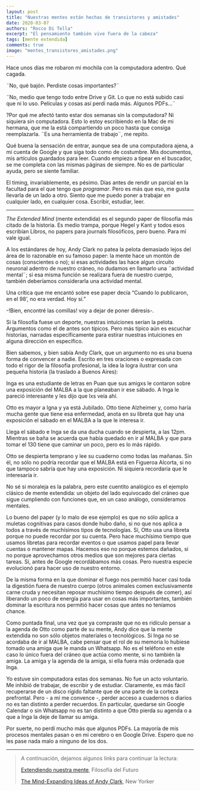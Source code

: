 ```yaml
---
layout: post
title: "Nuestras mentes están hechas de transistores y amistades"
date: 2020-03-07
authors: "Rocco Di Tella"
excerpt: "El pensamiento también vive fuera de la cabeza"
tags: [mente extendida]
comments: true
image: "mentes_transistores_amistades.png"
---
```

 Hace unos días me robaron mi mochila con la computadora adentro. Qué cagada.

¨No, qué bajón. Perdiste cosas importantes?¨

¨No, medio que tengo todo entre Drive y Git. Lo que no está subido casi que ni lo uso. Películas y cosas así perdí nada más. Algunos PDFs...¨

?Por qué me afectó tanto estar dos semanas sin la computadora? Ni siquiera sin computadora. Esto lo estoy escribiendo en la Mac de mi hermana, que me la está compartiendo un poco hasta que consiga reemplazarla. ¨Es una herramienta de trabajo¨, me repito.

Qué buena la sensación de entrar, aunque sea de una computadora ajena, a mi cuenta de Google y que siga todo como  de costumbre. Mis documentos, mis artículos guardados para leer. Cuando empiezo a tipear en el buscador, se me completa con las mismas páginas de siempre. No es de particular ayuda, pero se siente familiar.

El timing, invariablemente, es pésimo. Días antes de rendir un parcial en la facultad para el que tengo que *programar*. Pero es más que eso, me gusta llevarla de un lado a otro. Siento que me puedo poner a trabajar en cualquier lado, en cualquier cosa. Escribir, estudiar, leer.

******


*The Extended Mind* (mente extendida) es el segundo paper de filosofía más citado de la historia. Es medio trampa, porque Hegel y Kant y todos esos escribían Libros, no papers para journals filosóficos, pero bueno. Para mí vale igual.

A los estándares de hoy, Andy Clark no patea la pelota demasiado lejos del área de lo razonable en su famoso paper: la mente hace un montón de cosas (conscientes o no); si esas actividades las hace algun circuito neuronal adentro de nuestro cráneo, no dudamos en llamarlo una ¨actividad mental¨; si esa misma función se realizara fuera de nuestro cuerpo, también deberíamos considerarla una actividad mental.

Una crítica que me encantó sobre ese paper decía “Cuando lo publicaron, en el 98’, no era verdad. Hoy sí.”

-!Bien, encontré las comillas! voy a dejar de poner diéresis-.

Si la filosofía fuese un deporte, nuestras intuiciones serían la pelota. Argumentos como el de antes son típicos. Pero más típico aún es escuchar historias, narradas específicamente para estirar nuestras intuiciones en alguna dirección en específico.

Bien sabemos, y bien sabía Andy Clark, que un argumento no es una buena forma de convencer a nadie. Escrito en tres oraciones o expresada con todo el rigor de la filosofía profesional, la idea la logra ilustrar con una pequeña historia (la traslado a Buenos Aires):

Inga es una estudiante de letras en Puan que sus amigxs le contaron sobre una exposición del MALBA a la que planeaban ir ese sábado. A Inga le pareció interesante y les dijo que lxs veía ahí.

Otto es mayor a Igna y ya está Jubilado. Otto tiene Alzheimer y, como haría mucha gente que tiene esa enfermedad, anota en su libreta que hay una exposición el sábado en el MALBA a la que le interesa ir.

Llega el sábado e Inga se da una ducha cuando se despierta, a las 12pm. Mientras se baña se acuerda que había quedado en ir al MALBA y que para tomar el 130 tiene que caminar un poco, pero es lo más rápido.

Otto se despierta temprano y lee su cuaderno como todas las mañanas. Sin él, no sólo no podría recordar que el MALBA está en Figueroa Alcorta, si no que tampoco sabría que hay una exposición. Ni siquiera recordaría que le interesaría ir.

No sé si moraleja es la palabra, pero este cuentito analógico es el ejemplo clásico de mente extendida: un objeto del lado equivocado del cráneo que sigue cumpliendo con funciones que, en un caso análogo, consideramos mentales.

Lo bueno del paper (y lo malo de ese ejemplo) es que no sólo aplica a muletas cognitivas para casos donde hubo daño, si no que nos aplica a todos a través de muchísimos tipos de tecnologías. Sí, Otto usa una libreta porque no puede recordar por su cuenta. Pero hace muchísimo tiempo que usamos libretas para recordar eventos o que usamos papel para llevar cuentas o mantener mapas. Hacemos eso no porque estemos dañados, si no porque aprovechamos otros medios que son mejores para ciertas tareas. Sí, antes de Google recordábamos más cosas. Pero nuestra especie evolucionó para hacer uso de nuestro entorno.

De la misma forma en la que dominar el fuego nos permitió hacer casi toda la digestión fuera de nuestro cuerpo (otros animales comen exclusivamente carne cruda y necesitan reposar muchísimo tiempo después de comer), así liberando un poco de energía para usar en cosas más importantes, también dominar la escritura nos permitió hacer cosas que antes no teníamos chance.

Como puntada final, una vez que ya compraste que no es ridículo pensar a la agenda de Otto como parte de su mente, Andy dice que la mente extendida no son sólo objetos materiales o tecnológicos. Si Inga no se acordaba de ir al MALBA, cabe pensar que el rol de su memoria lo hubiese tomado una amiga que le manda un Whatsapp. No es el teléfono en este caso lo único fuera del cráneo que actúa como mente, si no también la amiga. La amiga y la agenda de la amiga, si ella fuera más ordenada que Inga.

Yo estuve sin computadora estas dos semanas. No fue un acto voluntario. Me inhibió de trabajar, de escribir y de estudiar. Claramente, es más fácil recuperarse de un disco rígido faltante que de una parte de la corteza prefrontal. Pero - a mí me convence -, perder acceso a cuadernos o diarios no es tan distinto a perder recuerdos. En particular, quedarse sin Google Calendar o sin Whatsapp no es tan distinto a que Otto pierda su agenda o a que a Inga la deje de llamar su amiga.

Por suerte, no perdí mucho más que algunos PDFs. La mayoría de mis procesos mentales pasan o en mi cerebro o en Google Drive. Espero que no les pase nada malo a ninguno de los dos.

---

> A continuación, dejamos algunos links para continuar la lectura:
>
> [Extendiendo nuestra mente](https://futurephilosophy.github.io/expandiendo-nuestra-mente/), Filosofía del Futuro
>
> [The Mind-Expanding Ideas of Andy Clark](https://www.newyorker.com/magazine/2018/04/02/the-mind-expanding-ideas-of-andy-clark), New Yorker
